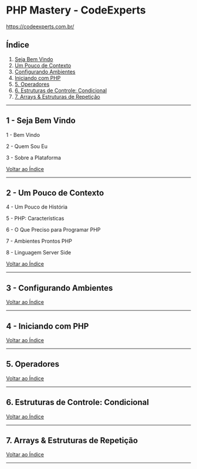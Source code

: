 # PHP Mastery - CodeExperts

https://codeexperts.com.br/



## <a name="indice">Índice</a>

1. [Seja Bem Vindo](#parte1)     
2. [Um Pouco de Contexto](#parte2)     
3. [Configurando Ambientes](#parte3)     
4. [Iniciando com PHP](#parte4)     
5. [5. Operadores](#parte5)     
6. [6. Estruturas de Controle: Condicional](#parte6)     
7. [7. Arrays & Estruturas de Repetição](#parte7)     
---


## <a name="parte1">1 - Seja Bem Vindo</a>

1 - Bem Vindo

2 - Quem Sou Eu

3 - Sobre a Plataforma

[Voltar ao Índice](#indice)

---


## <a name="parte2">2 - Um Pouco de Contexto</a>

4 - Um Pouco de História

5 - PHP: Características

6 - O Que Preciso para Programar PHP

7 - Ambientes Prontos PHP

8 - Linguagem Server Side

[Voltar ao Índice](#indice)

---


## <a name="parte3">3 - Configurando Ambientes</a>



[Voltar ao Índice](#indice)

---


## <a name="parte4">4 - Iniciando com PHP</a>



[Voltar ao Índice](#indice)

---

## <a name="parte5">5. Operadores</a>



[Voltar ao Índice](#indice)

---

## <a name="parte6">6. Estruturas de Controle: Condicional</a>



[Voltar ao Índice](#indice)

---

## <a name="parte7">7. Arrays & Estruturas de Repetição</a>



[Voltar ao Índice](#indice)

---

